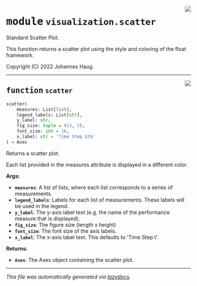 <!-- markdownlint-disable -->

<a href="https://github.com/haugjo/float/tree/main/float/visualization/scatter.py#L0"><img align="right" style="float:right;" src="https://img.shields.io/badge/-source-cccccc?style=flat-square"></a>

# <kbd>module</kbd> `visualization.scatter`
Standard Scatter Plot. 

This function returns a scatter plot using the style and coloring of the float framework. 

Copyright (C) 2022 Johannes Haug. 


---

<a href="https://github.com/haugjo/float/tree/main/float/visualization/scatter.py#L17"><img align="right" style="float:right;" src="https://img.shields.io/badge/-source-cccccc?style=flat-square"></a>

## <kbd>function</kbd> `scatter`

```python
scatter(
    measures: List[list],
    legend_labels: List[str],
    y_label: str,
    fig_size: tuple = (13, 5),
    font_size: int = 16,
    x_label: str = 'Time Step $t$'
) → Axes
```

Returns a scatter plot. 

Each list provided in the measures attribute is displayed in a different color. 



**Args:**
 
 - <b>`measures`</b>:  A list of lists, where each list corresponds to a series of measurements. 
 - <b>`legend_labels`</b>:  Labels for each list of measurements. These labels will be used in the legend. 
 - <b>`y_label`</b>:  The y-axis label text (e.g. the name of the performance measure that is displayed). 
 - <b>`fig_size`</b>:  The figure size (length x height) 
 - <b>`font_size`</b>:  The font size of the axis labels. 
 - <b>`x_label`</b>:  The x-axis label text. This defaults to 'Time Step t'. 



**Returns:**
 
 - <b>`Axes`</b>:  The Axes object containing the scatter plot. 




---

_This file was automatically generated via [lazydocs](https://github.com/ml-tooling/lazydocs)._
